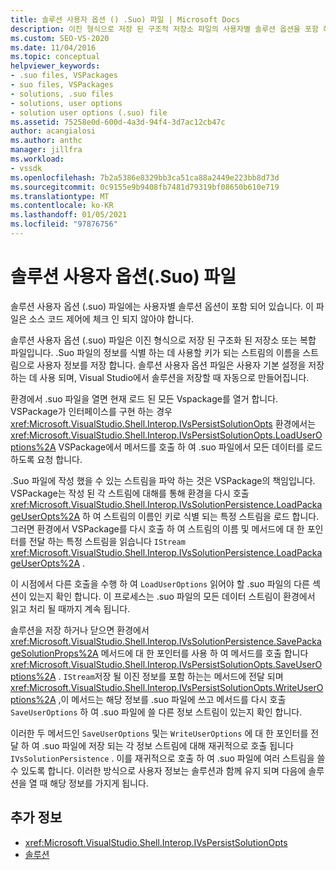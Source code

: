 ```yaml
---
title: 솔루션 사용자 옵션 () .Suo) 파일 | Microsoft Docs
description: 이진 형식으로 저장 된 구조적 저장소 파일의 사용자별 솔루션 옵션을 포함 하는 솔루션 사용자 옵션 (.suo) 파일에 대해 알아봅니다.
ms.custom: SEO-VS-2020
ms.date: 11/04/2016
ms.topic: conceptual
helpviewer_keywords:
- .suo files, VSPackages
- suo files, VSPackages
- solutions, .suo files
- solutions, user options
- solution user options (.suo) file
ms.assetid: 75258e0d-600d-4a3d-94f4-3d7ac12cb47c
author: acangialosi
ms.author: anthc
manager: jillfra
ms.workload:
- vssdk
ms.openlocfilehash: 7b2a5386e8329bb3ca51ca88a2449e223bb8d73d
ms.sourcegitcommit: 0c9155e9b9408fb7481d79319bf08650b610e719
ms.translationtype: MT
ms.contentlocale: ko-KR
ms.lasthandoff: 01/05/2021
ms.locfileid: "97876756"
---
```

# <a name="solution-user-options-suo-file"></a>솔루션 사용자 옵션(.Suo) 파일
솔루션 사용자 옵션 (.suo) 파일에는 사용자별 솔루션 옵션이 포함 되어 있습니다. 이 파일은 소스 코드 제어에 체크 인 되지 않아야 합니다.

 솔루션 사용자 옵션 (.suo) 파일은 이진 형식으로 저장 된 구조화 된 저장소 또는 복합 파일입니다. .Suo 파일의 정보를 식별 하는 데 사용할 키가 되는 스트림의 이름을 스트림으로 사용자 정보를 저장 합니다. 솔루션 사용자 옵션 파일은 사용자 기본 설정을 저장 하는 데 사용 되며, Visual Studio에서 솔루션을 저장할 때 자동으로 만들어집니다.

 환경에서 .suo 파일을 열면 현재 로드 된 모든 Vspackage를 열거 합니다. VSPackage가 인터페이스를 구현 하는 경우 <xref:Microsoft.VisualStudio.Shell.Interop.IVsPersistSolutionOpts> 환경에서는 <xref:Microsoft.VisualStudio.Shell.Interop.IVsPersistSolutionOpts.LoadUserOptions%2A> VSPackage에서 메서드를 호출 하 여 .suo 파일에서 모든 데이터를 로드 하도록 요청 합니다.

 .Suo 파일에 작성 했을 수 있는 스트림을 파악 하는 것은 VSPackage의 책임입니다. VSPackage는 작성 된 각 스트림에 대해를 통해 환경을 다시 호출 <xref:Microsoft.VisualStudio.Shell.Interop.IVsSolutionPersistence.LoadPackageUserOpts%2A> 하 여 스트림의 이름인 키로 식별 되는 특정 스트림을 로드 합니다. 그러면 환경에서 VSPackage를 다시 호출 하 여 스트림의 이름 및 메서드에 대 한 포인터를 전달 하는 특정 스트림을 읽습니다 `IStream` <xref:Microsoft.VisualStudio.Shell.Interop.IVsSolutionPersistence.LoadPackageUserOpts%2A> .

 이 시점에서 다른 호출을 수행 하 여 `LoadUserOptions` 읽어야 할 .suo 파일의 다른 섹션이 있는지 확인 합니다. 이 프로세스는 .suo 파일의 모든 데이터 스트림이 환경에서 읽고 처리 될 때까지 계속 됩니다.

 솔루션을 저장 하거나 닫으면 환경에서 <xref:Microsoft.VisualStudio.Shell.Interop.IVsSolutionPersistence.SavePackageSolutionProps%2A> 메서드에 대 한 포인터를 사용 하 여 메서드를 호출 합니다 <xref:Microsoft.VisualStudio.Shell.Interop.IVsPersistSolutionOpts.SaveUserOptions%2A> . `IStream`저장 될 이진 정보를 포함 하는는 메서드에 전달 되며 <xref:Microsoft.VisualStudio.Shell.Interop.IVsPersistSolutionOpts.WriteUserOptions%2A> ,이 메서드는 해당 정보를 .suo 파일에 쓰고 메서드를 다시 호출 `SaveUserOptions` 하 여 .suo 파일에 쓸 다른 정보 스트림이 있는지 확인 합니다.

 이러한 두 메서드인 `SaveUserOptions` 및는 `WriteUserOptions` 에 대 한 포인터를 전달 하 여 .suo 파일에 저장 되는 각 정보 스트림에 대해 재귀적으로 호출 됩니다 `IVsSolutionPersistence` . 이를 재귀적으로 호출 하 여 .suo 파일에 여러 스트림을 쓸 수 있도록 합니다. 이러한 방식으로 사용자 정보는 솔루션과 함께 유지 되며 다음에 솔루션을 열 때 해당 정보를 가지게 됩니다.

## <a name="see-also"></a>추가 정보
- <xref:Microsoft.VisualStudio.Shell.Interop.IVsPersistSolutionOpts>
- [솔루션](../../extensibility/internals/solutions-overview.md)
